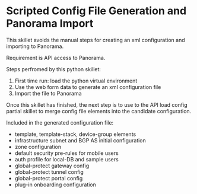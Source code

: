 # Scripted Config File Generation and Panorama Import

This skillet avoids the manual steps for creating an xml configuration and importing to Panorama.

Requirement is API access to Panorama.

Steps perfromed by this python skillet:

1. First time run: load the python virtual environment
2. Use the web form data to generate an xml configuration file
3. Import the file to Panorama

Once this skillet has finished, the next step is to use to the API load config partial skillet
to merge config file elements into the candidate configuration.

Included in the generated configuration file:

* template, template-stack, device-group elements
* infrastructure subnet and BGP AS initial configuration
* zone configuration
* default security pre-rules for mobile users
* auth profile for local-DB and sample users
* global-protect gateway config
* global-protect tunnel config
* global-protect portal config
* plug-in onboarding configuration